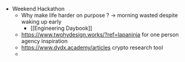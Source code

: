 - Weekend Hackathon
	- Why  make life harder on purpose ? -> morning wasted despite waking up early
		- [[Engineering Daybook]]
	- https://www.twohydesign.works/?ref=lapaninja for one person agency inspiration
	- https://www.dydx.academy/articles crypto research tool
	-